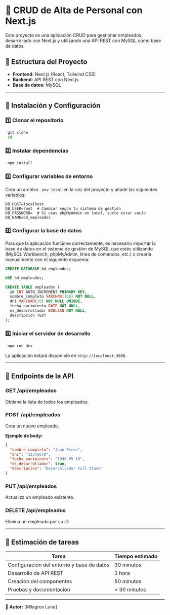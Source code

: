 # 📌 CRUD de Alta de Personal con Next.js

Este proyecto es una aplicación CRUD para gestionar empleados, desarrollado con Next.js y utilizando una API REST con MySQL como base de datos.

## 📂 Estructura del Proyecto

- **Frontend:** Next.js (React, Tailwind CSS)
- **Backend:** API REST con Next.js
- **Base de datos:** MySQL

---

## 🚀 Instalación y Configuración

### **1️⃣ Clonar el repositorio**
```sh
 git clone 
 cd 
```

### **2️⃣ Instalar dependencias**
```sh
 npm install
```

### **3️⃣ Configurar variables de entorno**
Crea un archivo `.env.local` en la raíz del proyecto y añade las siguientes variables:

```env
DB_HOST=localhost
DB_USER=root  # Cambiar según tu sistema de gestión
DB_PASSWORD=  # Si usas phpMyAdmin en local, suele estar vacío
DB_NAME=bd_empleados
```

### **4️⃣ Configurar la base de datos**
Para que la aplicación funcione correctamente, es necesario importar la base de datos en el sistema de gestión de MySQL que estés utilizando (MySQL Workbench, phpMyAdmin, línea de comandos, etc.) o crearla manualmente con el siguiente esquema:

```sql
CREATE DATABASE bd_empleados;

USE bd_empleados;

CREATE TABLE empleados (
  id INT AUTO_INCREMENT PRIMARY KEY,
  nombre_completo VARCHAR(100) NOT NULL,
  dni VARCHAR(20) NOT NULL UNIQUE,
  fecha_nacimiento DATE NOT NULL,
  es_desarrollador BOOLEAN NOT NULL,
  descripcion TEXT
);
```

### **5️⃣ Iniciar el servidor de desarrollo**
```sh
 npm run dev
```

La aplicación estará disponible en `http://localhost:3000`.

---

## 📌 Endpoints de la API

### **GET /api/empleados**
Obtiene la lista de todos los empleados.

### **POST /api/empleados**
Crea un nuevo empleado.

**Ejemplo de body:**
```json
{
  "nombre_completo": "Juan Pérez",
  "dni": "12345678",
  "fecha_nacimiento": "1990-05-10",
  "es_desarrollador": true,
  "descripcion": "Desarrollador Full Stack"
}
```

### **PUT /api/empleados**
Actualiza un empleado existente.

### **DELETE /api/empleados**
Elimina un empleado por su ID.

---

## 📌 Estimación de tareas

| Tarea | Tiempo estimado |
|-----------------|----------------|
| Configuración del entorno y base de datos | 30 minutos |
| Desarrollo de API REST | 1 hora |
| Creación del componentes | 50 minutos |
| Pruebas y documentación | < 30 minutos |

---

📌 **Autor:** [Milagros Luna]  

